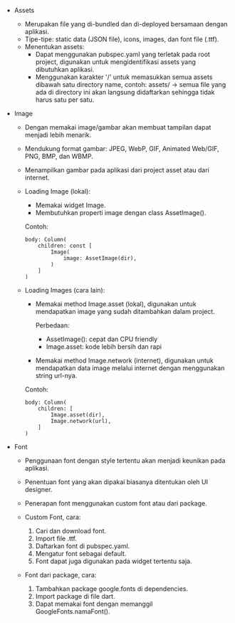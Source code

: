 - Assets
  - Merupakan file yang di-bundled dan di-deployed bersamaan dengan aplikasi.
  - Tipe-tipe: static data (JSON file), icons, images, dan font file (.ttf).
  - Menentukan assets:
    - Dapat menggunakan pubspec.yaml yang terletak pada root project, digunakan untuk mengidentifikasi assets yang dibutuhkan aplikasi.
    - Menggunakan karakter '/' untuk memasukkan semua assets dibawah satu directory name, contoh: assets/ -> semua file yang ada di directory ini akan langsung didaftarkan sehingga tidak harus satu per satu. 

- Image
  - Dengan memakai image/gambar akan membuat tampilan dapat menjadi lebih menarik.
  - Mendukung format gambar: JPEG, WebP, GIF, Animated Web/GIF, PNG, BMP, dan WBMP.
  - Menampilkan gambar pada aplikasi dari project asset atau dari internet.

  - Loading Image (lokal):
    - Memakai widget Image.
    - Membutuhkan properti image dengan class AssetImage().

    Contoh:
    ```
    body: Column(
        children: const [
            Image(
                image: AssetImage(dir),
            )
        ]
    )
    ```

  - Loading Images (cara lain):
    - Memakai method Image.asset (lokal), digunakan untuk mendapatkan image yang sudah ditambahkan dalam project.

      Perbedaan:
      - AssetImage(): cepat dan CPU friendly
      - Image.asset: kode lebih bersih dan rapi
    - Memakai method Image.network (internet), digunakan untuk mendapatkan data image melalui internet dengan menggunakan string url-nya.
    
    Contoh:
    ```
    body: Column(
        children: [
            Image.asset(dir),
            Image.network(url),
        ]
    )
    ```

- Font
  - Penggunaan font dengan style tertentu akan menjadi keunikan pada aplikasi.
  - Penentuan font yang akan dipakai biasanya ditentukan oleh UI designer.
  - Penerapan font menggunakan custom font atau dari package.

  - Custom Font, cara:
    1. Cari dan download font.
    2. Import file .ttf.
    3. Daftarkan font di pubspec.yaml.
    4. Mengatur font sebagai default.
    5. Font dapat juga digunakan pada widget tertentu saja.

  - Font dari package, cara:
    1. Tambahkan package google.fonts di dependencies.
    2. Import package di file dart.
    3. Dapat memakai font dengan memanggil GoogleFonts.namaFont().